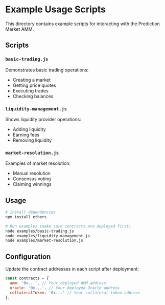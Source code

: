 # Example Usage Scripts

This directory contains example scripts for interacting with the Prediction Market AMM.

## Scripts

### `basic-trading.js`
Demonstrates basic trading operations:
- Creating a market
- Getting price quotes
- Executing trades
- Checking balances

### `liquidity-management.js`
Shows liquidity provider operations:
- Adding liquidity
- Earning fees
- Removing liquidity

### `market-resolution.js`
Examples of market resolution:
- Manual resolution
- Consensus voting
- Claiming winnings

## Usage

```bash
# Install dependencies
npm install ethers

# Run examples (make sure contracts are deployed first)
node examples/basic-trading.js
node examples/liquidity-management.js
node examples/market-resolution.js
```

## Configuration

Update the contract addresses in each script after deployment:

```javascript
const contracts = {
  amm: '0x...', // Your deployed AMM address
  oracle: '0x...', // Your deployed Oracle address
  collateralToken: '0x...' // Your collateral token address
};
```